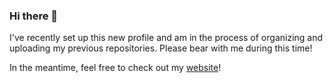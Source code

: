 ### Hi there 👋

I've recently set up this new profile and am in the process of organizing and uploading my previous repositories. Please bear with me during this time!

In the meantime, feel free to check out my [website](www.matejhladky.dev)!

